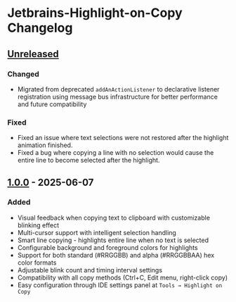 <!-- Keep a Changelog guide -> https://keepachangelog.com -->

# Jetbrains-Highlight-on-Copy Changelog

## [Unreleased]

### Changed

- Migrated from deprecated `addAnActionListener` to declarative listener registration using message bus infrastructure for better performance and future compatibility

### Fixed

- Fixed an issue where text selections were not restored after the highlight animation finished.
- Fixed a bug where copying a line with no selection would cause the entire line to become selected after the highlight.

## [1.0.0] - 2025-06-07

### Added

- Visual feedback when copying text to clipboard with customizable blinking effect
- Multi-cursor support with intelligent selection handling
- Smart line copying - highlights entire line when no text is selected
- Configurable background and foreground colors for highlights
- Support for both standard (#RRGGBB) and alpha (#RRGGBBAA) hex color formats
- Adjustable blink count and timing interval settings
- Compatibility with all copy methods (Ctrl+C, Edit menu, right-click copy)
- Easy configuration through IDE settings panel at `Tools → Highlight on Copy`

[Unreleased]: https://github.com/Hazzajenko/Jetbrains-Highlight-on-Copy/compare/v1.0.0...HEAD
[1.0.0]: https://github.com/Hazzajenko/Jetbrains-Highlight-on-Copy/releases/tag/v1.0.0
